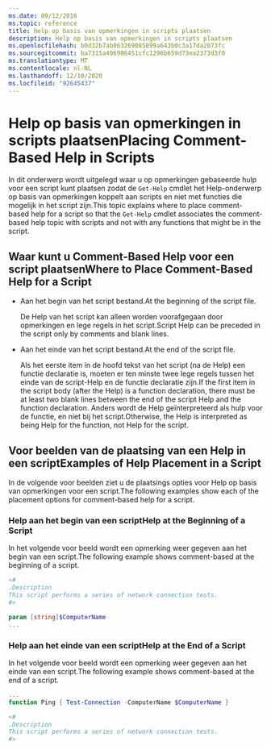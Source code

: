 ```yaml
---
ms.date: 09/12/2016
ms.topic: reference
title: Help op basis van opmerkingen in scripts plaatsen
description: Help op basis van opmerkingen in scripts plaatsen
ms.openlocfilehash: b0d32b7ab063269085899a643b0c3a17da2073fc
ms.sourcegitcommit: ba7315a496986451cfc1296b659d73ea2373d3f0
ms.translationtype: MT
ms.contentlocale: nl-NL
ms.lasthandoff: 12/10/2020
ms.locfileid: "92645437"
---
```

# <a name="placing-comment-based-help-in-scripts"></a><span data-ttu-id="65faf-103">Help op basis van opmerkingen in scripts plaatsen</span><span class="sxs-lookup"><span data-stu-id="65faf-103">Placing Comment-Based Help in Scripts</span></span>

<span data-ttu-id="65faf-104">In dit onderwerp wordt uitgelegd waar u op opmerkingen gebaseerde hulp voor een script kunt plaatsen zodat de `Get-Help` cmdlet het Help-onderwerp op basis van opmerkingen koppelt aan scripts en niet met functies die mogelijk in het script zijn.</span><span class="sxs-lookup"><span data-stu-id="65faf-104">This topic explains where to place comment-based help for a script so that the `Get-Help` cmdlet associates the comment-based help topic with scripts and not with any functions that might be in the script.</span></span>

## <a name="where-to-place-comment-based-help-for-a-script"></a><span data-ttu-id="65faf-105">Waar kunt u Comment-Based Help voor een script plaatsen</span><span class="sxs-lookup"><span data-stu-id="65faf-105">Where to Place Comment-Based Help for a Script</span></span>

- <span data-ttu-id="65faf-106">Aan het begin van het script bestand.</span><span class="sxs-lookup"><span data-stu-id="65faf-106">At the beginning of the script file.</span></span>

  <span data-ttu-id="65faf-107">De Help van het script kan alleen worden voorafgegaan door opmerkingen en lege regels in het script.</span><span class="sxs-lookup"><span data-stu-id="65faf-107">Script Help can be preceded in the script only by comments and blank lines.</span></span>

- <span data-ttu-id="65faf-108">Aan het einde van het script bestand.</span><span class="sxs-lookup"><span data-stu-id="65faf-108">At the end of the script file.</span></span>

  <span data-ttu-id="65faf-109">Als het eerste item in de hoofd tekst van het script (na de Help) een functie declaratie is, moeten er ten minste twee lege regels tussen het einde van de script-Help en de functie declaratie zijn.</span><span class="sxs-lookup"><span data-stu-id="65faf-109">If the first item in the script body (after the Help) is a function declaration, there must be at least two blank lines between the end of the script Help and the function declaration.</span></span> <span data-ttu-id="65faf-110">Anders wordt de Help geïnterpreteerd als hulp voor de functie, en niet bij het script.</span><span class="sxs-lookup"><span data-stu-id="65faf-110">Otherwise, the Help is interpreted as being Help for the function, not Help for the script.</span></span>

## <a name="examples-of-help-placement-in-a-script"></a><span data-ttu-id="65faf-111">Voor beelden van de plaatsing van een Help in een script</span><span class="sxs-lookup"><span data-stu-id="65faf-111">Examples of Help Placement in a Script</span></span>

<span data-ttu-id="65faf-112">In de volgende voor beelden ziet u de plaatsings opties voor Help op basis van opmerkingen voor een script.</span><span class="sxs-lookup"><span data-stu-id="65faf-112">The following examples show each of the placement options for comment-based help for a script.</span></span>

### <a name="help-at-the-beginning-of-a-script"></a><span data-ttu-id="65faf-113">Help aan het begin van een script</span><span class="sxs-lookup"><span data-stu-id="65faf-113">Help at the Beginning of a Script</span></span>

<span data-ttu-id="65faf-114">In het volgende voor beeld wordt een opmerking weer gegeven aan het begin van een script.</span><span class="sxs-lookup"><span data-stu-id="65faf-114">The following example shows comment-based at the beginning of a script.</span></span>

```powershell
<#
.Description
This script performs a series of network connection tests.
#>

param [string]$ComputerName
...
```

### <a name="help-at-the-end-of-a-script"></a><span data-ttu-id="65faf-115">Help aan het einde van een script</span><span class="sxs-lookup"><span data-stu-id="65faf-115">Help at the End of a Script</span></span>

 <span data-ttu-id="65faf-116">In het volgende voor beeld wordt een opmerking weer gegeven aan het einde van een script.</span><span class="sxs-lookup"><span data-stu-id="65faf-116">The following example shows comment-based at the end of a script.</span></span>

```powershell
...
function Ping { Test-Connection -ComputerName $ComputerName }

<#
.Description
This script performs a series of network connection tests.
#>
```
